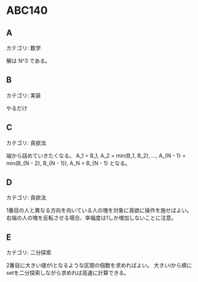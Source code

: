 # ABC140

## A
カテゴリ: 数学

解は N^3  である。

## B
カテゴリ: 実装

やるだけ

## C
カテゴリ: 貪欲法

端から詰めていきたくなる。
A_1 = B_1, A_2 = min(B_1, B_2), ..., A_{N - 1} = min(B_{N - 2}, B_{N - 1}), A_N = B_{N - 1}
となる。

## D
カテゴリ: 貪欲法

1番目の人と異なる方向を向いている人の塊を対象に貪欲に操作を施せばよい。
右端の人の塊を反転させる場合、幸福度は1しか増加しないことに注意。

## E
カテゴリ: 二分探索

2番目に大きい値がiとなるような区間の個数を求めればよい。
大きいiから順にsetを二分探索しながら求めれば高速に計算できる。
